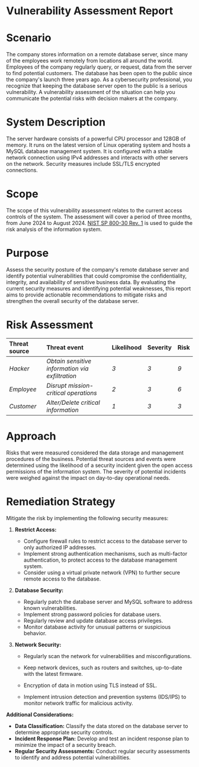 # **Vulnerability Assessment Report**


# **Scenario**

The company stores information on a remote database server, since many of the employees work remotely from locations all around the world. Employees of the company regularly query, or request, data from the server to find potential customers. The database has been open to the public since the company's launch three years ago. As a cybersecurity professional, you recognize that keeping the database server open to the public is a serious vulnerability. A vulnerability assessment of the situation can help you communicate the potential risks with decision makers at the company.

# **System Description**

The server hardware consists of a powerful CPU processor and 128GB of memory. It runs on the latest version of Linux operating system and hosts a MySQL database management system. It is configured with a stable network connection using IPv4 addresses and interacts with other servers on the network. Security measures include SSL/TLS encrypted connections.

# **Scope**

The scope of this vulnerability assessment relates to the current access controls of the system. The assessment will cover a period of three months, from June 2024 to August 2024\. [NIST SP 800-30 Rev. 1](https://docs.google.com/document/d/1pRpdpQMEWskxSkwqEMv8W7A7x8GXQlcn0hEcDzWet3Y/template/preview?usp=sharing&resourcekey=0-3GRRWAd8HryVgof-Jc33yA) is used to guide the risk analysis of the information system.

# **Purpose**

Assess the security posture of the company's remote database server and identify potential vulnerabilities that could compromise the confidentiality, integrity, and availability of sensitive business data. By evaluating the current security measures and identifying potential weaknesses, this report aims to provide actionable recommendations to mitigate risks and strengthen the overall security of the database server.

# 

# **Risk Assessment**

| Threat source | Threat event | Likelihood | Severity | Risk |
| :---- | :---- | :---- | :---- | :---- |
| *Hacker* | *Obtain sensitive information via exfiltration* | *3* | *3* | *9* |
| *Employee* | *Disrupt mission-critical operations* | *2* | *3* | *6* |
| *Customer* | *Alter/Delete critical information* | *1* | *3* | *3* |

# **Approach**

Risks that were measured considered the data storage and management procedures of the business. Potential threat sources and events were determined using the likelihood of a security incident given the open access permissions of the information system. The severity of potential incidents were weighed against the impact on day-to-day operational needs.

# **Remediation Strategy**

Mitigate the risk by implementing the following security measures:

1. **Restrict Access:**

   * Configure firewall rules to restrict access to the database server to only authorized IP addresses.  
   * Implement strong authentication mechanisms, such as multi-factor authentication, to protect access to the database management system.  
   * Consider using a virtual private network (VPN) to further secure remote access to the database.  
2. **Database Security:**

   * Regularly patch the database server and MySQL software to address known vulnerabilities.  
   * Implement strong password policies for database users.  
   * Regularly review and update database access privileges.  
   * Monitor database activity for unusual patterns or suspicious behavior.  
3. **Network Security:**

   * Regularly scan the network for vulnerabilities and misconfigurations.  
   * Keep network devices, such as routers and switches, up-to-date with the latest firmware.

   * Encryption of data in motion using TLS instead of SSL.  
   * Implement intrusion detection and prevention systems (IDS/IPS) to monitor network traffic for malicious activity.

**Additional Considerations:**

* **Data Classification:** Classify the data stored on the database server to determine appropriate security controls.  
* **Incident Response Plan:** Develop and test an incident response plan to minimize the impact of a security breach.  
* **Regular Security Assessments:** Conduct regular security assessments to identify and address potential vulnerabilities.